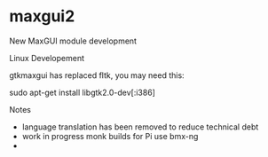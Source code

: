 # maxgui2
New MaxGUI module development

Linux Developement

gtkmaxgui has replaced fltk, you may need this: 

sudo apt-get install libgtk2.0-dev[:i386]


Notes

- language translation has been removed to reduce technical debt
- work in progress monk builds for Pi use bmx-ng
- 

